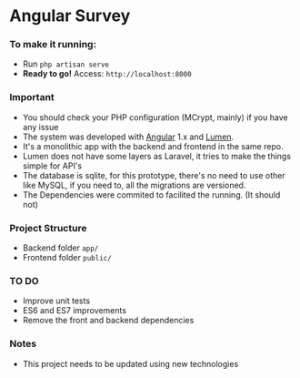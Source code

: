 # Angular Survey

### To make it running:
* Run `php artisan serve`
* **Ready to go!** Access: `http://localhost:8000`


### Important
* You should check your PHP configuration (MCrypt, mainly) if you have any issue
* The system was developed with [Angular](https://angularjs.org/) 1.x and [Lumen](http://lumen.laravel.com/).
* It's a monolithic app with the backend and frontend in the same repo. 
* Lumen does not have some layers as Laravel, it tries to make the things simple for API's
* The database is sqlite, for this prototype, there's no need to use other like MySQL, if you need to, all the migrations are versioned.
* The Dependencies were commited to facilited the running. (It should not) 

### Project Structure
* Backend folder `app/`
* Frontend folder `public/`

### TO DO
* Improve unit tests
* ES6 and ES7 improvements
* Remove the front and backend dependencies

### Notes
* This project needs to be updated using new technologies
